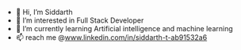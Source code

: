 - 👋 Hi, I’m Siddarth
- 👀 I’m interested in Full Stack Developer
- 🌱 I’m currently learning Artificial intelligence and machine learning
- 📫 reach me @www.linkedin.com/in/siddarth-t-ab91532a6

<!---
Siddhu2005/Siddhu2005 is a ✨ special ✨ repository because its `README.md` (this file) appears on your GitHub profile.
You can click the Preview link to take a look at your changes.
--->
